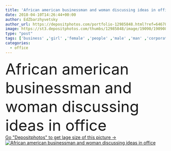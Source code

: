 ```yaml
---
title: 'African american businessman and woman discussing ideas in office'
date: 2018-04-10T14:26:44+00:00
author: EdZbarzhyvetsky
author_url: https://depositphotos.com/portfolio-12985848.html?ref=64678756
image: https://st3.depositphotos.com/thumbs/12985848/image/19090/190908128/api_thumb_450.jpg?forcejpeg=true
type: "post"
tags: ['business' ,'girl' ,'female' ,'people' ,'male' ,'man' ,'corporate' ,'suit' ,'woman' ,'working' ,'work' ,'businessman' ,'indoors' ,'discussion' ,'profession' ,'attractive' ,'eyeglasses' ,'teamwork' ,'workplace' ,'workspace' ,'meeting' ,'businesswoman' ,'businesspeople' ,'formalwear' ,'colleagues' ,'coworkers' ,'managers' ,'Young Adults' ,'african american' ,'modern office' ,'afro hair' ]
categories: 
  - office
---
```

<div aling="center">
            <font size="60"> African american businessman and woman discussing ideas in office</font>   
</div>
<div>
    <a href='https://st3.depositphotos.com/thumbs/12985848/image/19090/190908128/api_thumb_450.jpg?forcejpeg=true?ref=64678756' target=_blank > Go "Depositphotos" to get lage size of this picture ->
        <img href='https://st3.depositphotos.com/thumbs/12985848/image/19090/190908128/api_thumb_450.jpg?forcejpeg=true?ref=64678756' src='https://st3.depositphotos.com/12985848/19090/i/950/depositphotos_190908128-stock-photo-african-american-businessman-woman-discussing.jpg?forcejpeg=true' alt='African american businessman and woman discussing ideas in office' >
    </a>
</div>
